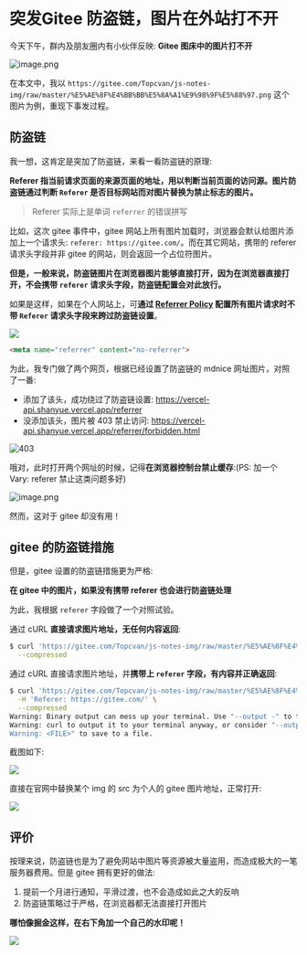 # 突发Gitee 防盗链，图片在外站打不开

今天下午，群内及朋友圈内有小伙伴反映: **Gitee 图床中的图片打不开**

![image.png](https://p9-juejin.byteimg.com/tos-cn-i-k3u1fbpfcp/2c0d911e47404cbaac02349ffbb187c0~tplv-k3u1fbpfcp-watermark.image?)

在本文中，我以 `https://gitee.com/Topcvan/js-notes-img/raw/master/%E5%AE%8F%E4%BB%BB%E5%8A%A1%E9%98%9F%E5%88%97.png` 这个图片为例，重现下事发过程。

## 防盗链

我一想，这肯定是突加了防盗链，来看一看防盗链的原理:

**Referer 指当前请求页面的来源页面的地址，用以判断当前页面的访问源。图片防盗链通过判断 `Referer` 是否目标网站而对图片替换为禁止标志的图片。**

> Referer 实际上是单词 `referrer` 的错误拼写

比如，这次 gitee 事件中，gitee 网站上所有图片加载时，浏览器会默认给图片添加上一个请求头: `referer: https://gitee.com/`。而在其它网站，携带的 referer 请求头字段并非 gitee 的网站，则会返回一个占位符图片。

**但是，一般来说，防盗链图片在浏览器图片能够直接打开，因为在浏览器直接打开，不会携带 `referer` 请求头字段，防盗链配置会对此放行。**

如果是这样，如果在个人网站上，可**通过 [Referrer Policy](https://developer.mozilla.org/zh-CN/docs/Web/HTTP/Headers/Referrer-Policy) 配置所有图片请求时不带 `Referer` 请求头字段来跨过防盗链设置**。

![](https://p6-juejin.byteimg.com/tos-cn-i-k3u1fbpfcp/786b24bc83c04aefae5add24c47e9416~tplv-k3u1fbpfcp-watermark.image?)

``` html
<meta name="referrer" content="no-referrer">
```

为此，我专门做了两个网页，根据已经设置了防盗链的 mdnice 网址图片，对照了一番:

+ 添加了该头，成功绕过了防盗链设置: https://vercel-api.shanyue.vercel.app/referrer
+ 没添加该头，图片被 403 禁止访问: https://vercel-api.shanyue.vercel.app/referrer/forbidden.html

![403](https://p1-juejin.byteimg.com/tos-cn-i-k3u1fbpfcp/6b5f4a7261ee4920b22b58ca6a21ee61~tplv-k3u1fbpfcp-watermark.image?)

哦对，此时打开两个网址的时候，记得**在浏览器控制台禁止缓存**:(PS: 加一个 Vary: referer 禁止这类问题多好)

![image.png](https://p1-juejin.byteimg.com/tos-cn-i-k3u1fbpfcp/0f8eae6bab49447ea9bbb6d2474ec6c3~tplv-k3u1fbpfcp-watermark.image?)

然而，这对于 gitee 却没有用！

## gitee 的防盗链措施

但是，gitee 设置的防盗链措施更为严格:

**在 gitee 中的图片，如果没有携带 referer 也会进行防盗链处理**

为此，我根据 `referer` 字段做了一个对照试验。

通过 cURL **直接请求图片地址，无任何内容返回**:

``` bash
$ curl 'https://gitee.com/Topcvan/js-notes-img/raw/master/%E5%AE%8F%E4%BB%BB%E5%8A%A1%E9%98%9F%E5%88%97.png' \
  --compressed
```

通过 cURL 直接请求图片地址，并**携带上 `referer` 字段，有内容并正确返回**:

``` bash
$ curl 'https://gitee.com/Topcvan/js-notes-img/raw/master/%E5%AE%8F%E4%BB%BB%E5%8A%A1%E9%98%9F%E5%88%97.png' \
  -H 'Referer: https://gitee.com/' \
  --compressed
Warning: Binary output can mess up your terminal. Use "--output -" to tell
Warning: curl to output it to your terminal anyway, or consider "--output
Warning: <FILE>" to save to a file.
```

截图如下:

![](https://p9-juejin.byteimg.com/tos-cn-i-k3u1fbpfcp/a7961f75f84a418289caeed5b4f6ed95~tplv-k3u1fbpfcp-watermark.image?)

直接在官网中替换某个 img 的 src 为个人的 gitee 图片地址，正常打开:

![](https://p3-juejin.byteimg.com/tos-cn-i-k3u1fbpfcp/b4d1324afd4d4a45967786314224abba~tplv-k3u1fbpfcp-watermark.image?)

## 评价

按理来说，防盗链也是为了避免网站中图片等资源被大量盗用，而造成极大的一笔服务器费用。但是 gitee 拥有更好的做法:

1. 提前一个月进行通知，平滑过渡，也不会造成如此之大的反响
2. 防盗链策略过于严格，在浏览器都无法直接打开图片

**哪怕像掘金这样，在右下角加一个自己的水印呢！**

![](https://p6-juejin.byteimg.com/tos-cn-i-k3u1fbpfcp/e1d2ec87380447d080ab974e3e37ce06~tplv-k3u1fbpfcp-watermark.image?)
